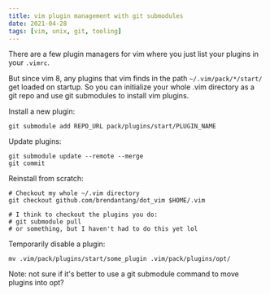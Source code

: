 ```yaml
---
title: vim plugin management with git submodules
date: 2021-04-28
tags: [vim, unix, git, tooling]
---
```


There are a few plugin managers for vim where you just list your plugins in your `.vimrc`.

But since vim 8, any plugins that vim finds in the path `~/.vim/pack/*/start/` get loaded on startup.
So you can initialize your whole .vim directory as a git repo and use git submodules to install vim plugins.

Install a new plugin:

```
git submodule add REPO_URL pack/plugins/start/PLUGIN_NAME
```

Update plugins:

```
git submodule update --remote --merge
git commit
```

Reinstall from scratch:

```
# Checkout my whole ~/.vim directory
git checkout github.com/brendantang/dot_vim $HOME/.vim

# I think to checkout the plugins you do:
# git submodule pull
# or something, but I haven't had to do this yet lol
```

Temporarily disable a plugin:

```
mv .vim/pack/plugins/start/some_plugin .vim/pack/plugins/opt/
```

Note: not sure if it's better to use a git submodule command to move plugins into opt?
